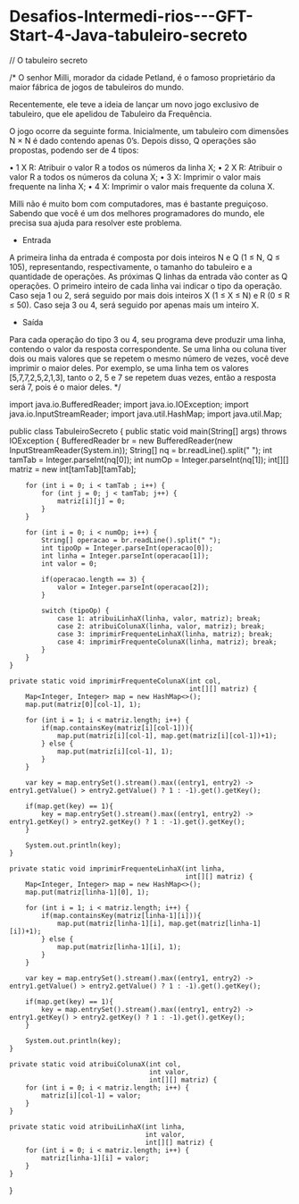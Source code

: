 # Desafios-Intermedi-rios---GFT-Start-4-Java-tabuleiro-secreto
// O tabuleiro secreto

/* O senhor Milli, morador da cidade Petland, é o famoso proprietário da maior
fábrica de jogos de tabuleiros do mundo. 

Recentemente, ele teve a ideia de lançar um novo jogo exclusivo de tabuleiro,
que ele apelidou de Tabuleiro da Frequência.

O jogo ocorre da seguinte forma. Inicialmente, um tabuleiro com dimensões
N × N é dado contendo apenas 0’s. Depois disso, Q operações são propostas,
podendo ser de 4 tipos:

•	1 X R: Atribuir o valor R a todos os números da linha X;
•	2 X R: Atribuir o valor R a todos os números da coluna X;
•	3 X: Imprimir o valor mais frequente na linha X;
•	4 X: Imprimir o valor mais frequente da coluna X.

Milli não é muito bom com computadores, mas é bastante preguiçoso. Sabendo que
você é um dos melhores programadores do mundo, ele precisa sua ajuda para
resolver este problema.

- Entrada

A primeira linha da entrada é composta por dois inteiros N e Q (1 ≤ N, Q ≤ 105),
representando, respectivamente, o tamanho do tabuleiro e a quantidade de
operações. As próximas Q linhas da entrada vão conter as Q operações. O
primeiro inteiro de cada linha vai indicar o tipo da operação. Caso seja 1 ou
2, será seguido por mais dois inteiros X (1 ≤ X ≤ N) e R (0 ≤ R ≤ 50). Caso
seja 3 ou 4, será seguido por apenas mais um inteiro X.

- Saída

Para cada operação do tipo 3 ou 4, seu programa deve produzir uma linha,
contendo o valor da resposta correspondente. Se uma linha ou coluna tiver
dois ou mais valores que se repetem o mesmo número de vezes, você deve
imprimir o maior deles. Por exemplo, se uma linha tem os valores
[5,7,7,2,5,2,1,3], tanto o 2, 5 e 7 se repetem duas vezes, então a resposta
será 7, pois é o maior deles. */

import java.io.BufferedReader;
import java.io.IOException;
import java.io.InputStreamReader;
import java.util.HashMap;
import java.util.Map;

public class TabuleiroSecreto {
    public static void main(String[] args) throws IOException {
        BufferedReader br = new BufferedReader(new InputStreamReader(System.in));
        String[] nq = br.readLine().split(" ");
        int tamTab = Integer.parseInt(nq[0]);
        int numOp = Integer.parseInt(nq[1]);
        int[][] matriz = new int[tamTab][tamTab];
        
        for (int i = 0; i < tamTab ; i++) {
            for (int j = 0; j < tamTab; j++) {
                matriz[i][j] = 0;
            }
        }
        
        for (int i = 0; i < numOp; i++) {
            String[] operacao = br.readLine().split(" ");
            int tipoOp = Integer.parseInt(operacao[0]);
            int linha = Integer.parseInt(operacao[1]);
            int valor = 0;
            
            if(operacao.length == 3) {
                valor = Integer.parseInt(operacao[2]);
            }
            
            switch (tipoOp) {
                case 1: atribuiLinhaX(linha, valor, matriz); break;
                case 2: atribuiColunaX(linha, valor, matriz); break;
                case 3: imprimirFrequenteLinhaX(linha, matriz); break;
                case 4: imprimirFrequenteColunaX(linha, matriz); break;
            }
        }
    }
    
    private static void imprimirFrequenteColunaX(int col,
                                                 int[][] matriz) {
        Map<Integer, Integer> map = new HashMap<>();
        map.put(matriz[0][col-1], 1);
    
        for (int i = 1; i < matriz.length; i++) {
            if(map.containsKey(matriz[i][col-1])){
                map.put(matriz[i][col-1], map.get(matriz[i][col-1])+1);
            } else {
                map.put(matriz[i][col-1], 1);
            }
        }
    
        var key = map.entrySet().stream().max((entry1, entry2) -> entry1.getValue() > entry2.getValue() ? 1 : -1).get().getKey();
        
        if(map.get(key) == 1){
            key = map.entrySet().stream().max((entry1, entry2) -> entry1.getKey() > entry2.getKey() ? 1 : -1).get().getKey();
        }
        
        System.out.println(key);
    }
    
    private static void imprimirFrequenteLinhaX(int linha,
                                                int[][] matriz) {
        Map<Integer, Integer> map = new HashMap<>();
        map.put(matriz[linha-1][0], 1);
        
        for (int i = 1; i < matriz.length; i++) {
            if(map.containsKey(matriz[linha-1][i])){
                map.put(matriz[linha-1][i], map.get(matriz[linha-1][i])+1);
            } else {
                map.put(matriz[linha-1][i], 1);
            }
        }
    
        var key = map.entrySet().stream().max((entry1, entry2) -> entry1.getValue() > entry2.getValue() ? 1 : -1).get().getKey();
        
        if(map.get(key) == 1){
            key = map.entrySet().stream().max((entry1, entry2) -> entry1.getKey() > entry2.getKey() ? 1 : -1).get().getKey();
        }
        
        System.out.println(key);
    }
    
    private static void atribuiColunaX(int col,
                                       int valor,
                                       int[][] matriz) {
        for (int i = 0; i < matriz.length; i++) {
            matriz[i][col-1] = valor;
        }
    }
    
    private static void atribuiLinhaX(int linha,
                                      int valor,
                                      int[][] matriz) {
        for (int i = 0; i < matriz.length; i++) {
            matriz[linha-1][i] = valor;
        }
    }
}
